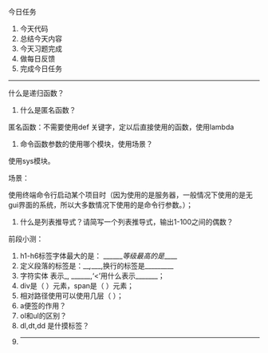 今日任务

1. 今天代码
2. 总结今天内容
3. 今天习题完成
4. 做每日反馈
5. 完成今日任务

---

什么是递归函数？

1. 什么是匿名函数？

匿名函数：不需要使用def 关键字，定以后直接使用的函数，使用lambda

1. 命令函数参数的使用哪个模块，使用场景？

使用sys模块。

场景：

 使用终端命令行启动某个项目时（因为使用的是服务器，一般情况下使用的是无gui界面的系统，所以大多数情况下使用的是命令行参数。）；





1. 什么是列表推导式？请简写一个列表推导式，输出1-100之间的偶数？

前段小测：

1. h1-h6标签字体最大的是： \_\_\_\_\_\__等级最高的是_\_\_\_\_
2. 定义段落的标签是：\_\__,_\_\_\_,换行的标签是\_\_\_\_\_\_\_\_\_
3. 字符实体 表示_, \_\_\_\_\_\_,‘&lt;’用什么表示\_\_\_\_\_\_\_；
4. div是（    ）元素，span是（    ）元素；
5. 相对路径使用可以使用几层（     ）；
6. a便签的作用？
7. ol和ul的区别？
8. dl,dt,dd 是什摸标签？
9. ---



